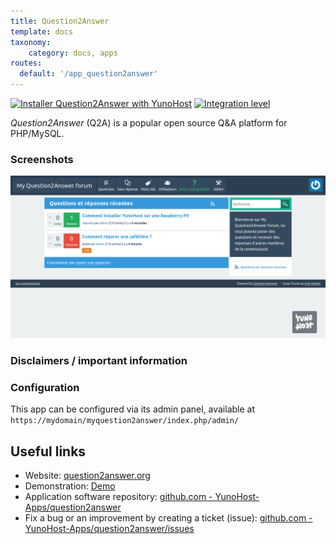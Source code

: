 ```yaml
---
title: Question2Answer
template: docs
taxonomy:
    category: docs, apps
routes:
  default: '/app_question2answer'
---
```


[![Installer Question2Answer with YunoHost](https://install-app.yunohost.org/install-with-yunohost.svg)](https://install-app.yunohost.org/?app=question2answer) [![Integration level](https://dash.yunohost.org/integration/question2answer.svg)](https://dash.yunohost.org/appci/app/question2answer)

*Question2Answer* (Q2A) is a popular open source Q&A platform for PHP/MySQL.

### Screenshots

![Screenshot of Question2Answer](https://github.com/YunoHost-Apps/question2answer_ynh/blob/master/doc/screenshots/install_screenshot.png)

### Disclaimers / important information

### Configuration

This app can be configured via its admin panel, available at `https://mydomain/myquestion2answer/index.php/admin/`

## Useful links

+ Website: [question2answer.org](https://www.question2answer.org/)
+ Demonstration: [Demo](http://demo.question2answer.org/)
+ Application software repository: [github.com - YunoHost-Apps/question2answer](https://github.com/YunoHost-Apps/question2answer_ynh)
+ Fix a bug or an improvement by creating a ticket (issue): [github.com - YunoHost-Apps/question2answer/issues](https://github.com/YunoHost-Apps/question2answer_ynh/issues)
